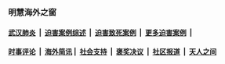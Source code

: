
### 明慧海外之窗

####  [武汉肺炎](indexes/365.md?t=06241401) &nbsp;|&nbsp;  [迫害案例综述](indexes/328.md?t=06241401) &nbsp;|&nbsp; [迫害致死案例](indexes/277.md?t=06241401)  &nbsp;|&nbsp; [更多迫害案例](indexes/81.md?t=06241401)  &nbsp;|&nbsp; 
####  [时事评论](indexes/19.md?t=06241401) &nbsp;|&nbsp; [海外简讯](indexes/245.md?t=06241401)&nbsp;|&nbsp;  [社会支持](indexes/140.md?t=06241401) &nbsp;|&nbsp; [褒奖决议](indexes/282.md?t=06241401) &nbsp;|&nbsp; [社区报道](indexes/91.md?t=06241401)  &nbsp;|&nbsp; [天人之间](indexes/78.md?t=06241401) 


